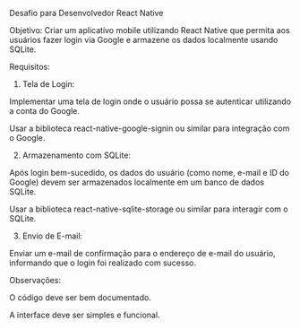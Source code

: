 Desafio para Desenvolvedor React Native

Objetivo:
Criar um aplicativo mobile utilizando React Native que permita aos usuários fazer login via Google e armazene os dados localmente usando SQLite.

Requisitos:

1. Tela de Login:

Implementar uma tela de login onde o usuário possa se autenticar utilizando a conta do Google.

Usar a biblioteca react-native-google-signin ou similar para integração com o Google.



2. Armazenamento com SQLite:

Após login bem-sucedido, os dados do usuário (como nome, e-mail e ID do Google) devem ser armazenados localmente em um banco de dados SQLite.

Usar a biblioteca react-native-sqlite-storage ou similar para interagir com o SQLite.



3. Envio de E-mail:

Enviar um e-mail de confirmação para o endereço de e-mail do usuário, informando que o login foi realizado com sucesso.

Observações:

O código deve ser bem documentado.

A interface deve ser simples e funcional.
